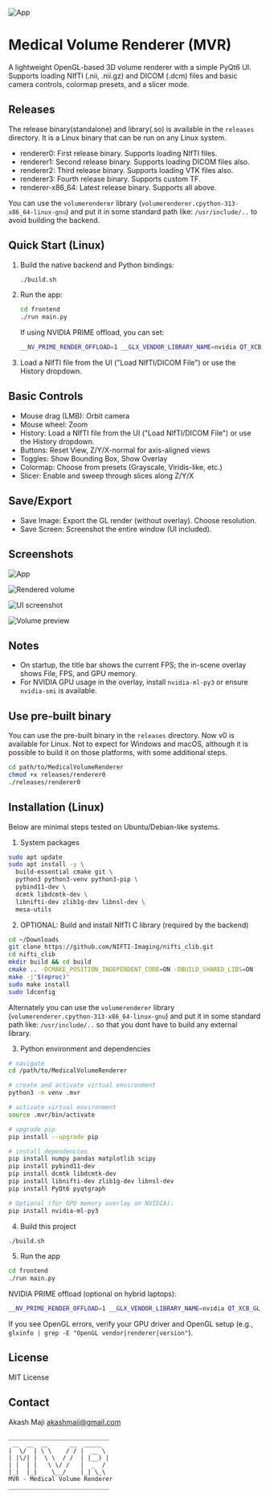 ![App](images/ascii-art-text.png)


# Medical Volume Renderer (MVR)

A lightweight OpenGL-based 3D volume renderer with a simple PyQt6 UI. Supports loading NIfTI (.nii, .nii.gz) and DICOM (.dcm) files and basic camera controls, colormap presets, and a slicer mode.

## Releases

The release binary(standalone) and library(.so) is available in the `releases` directory. It is a Linux binary that can be run on any Linux system.

- renderer0: First release binary. Supports loading NIfTI files.
- renderer1: Second release binary. Supports loading DICOM files also.
- renderer2: Third release binary. Supports loading VTK files also.
- renderer3: Fourth release binary. Supports custom TF.
- renderer-x86_64: Latest release binary. Supports all above.


You can use the `volumerenderer` library (`volumerenderer.cpython-313-x86_64-linux-gnu`) and put it in some standard path like: `/usr/include/..` to avoid building the backend.

## Quick Start (Linux)

1. Build the native backend and Python bindings:
   ```bash
   ./build.sh
   ```

2. Run the app:
   ```bash
   cd frontend
   ./run main.py
   ```

   If using NVIDIA PRIME offload, you can set:
   ```bash
   __NV_PRIME_RENDER_OFFLOAD=1 __GLX_VENDOR_LIBRARY_NAME=nvidia QT_XCB_GL_INTEGRATION=xcb_glx ./run main.py
   ```

3. Load a NIfTI file from the UI ("Load NIfTI/DICOM File") or use the History dropdown.

## Basic Controls

- Mouse drag (LMB): Orbit camera
- Mouse wheel: Zoom
- History: Load a NIfTI file from the UI ("Load NIfTI/DICOM File") or use the History dropdown.
- Buttons: Reset View, Z/Y/X-normal for axis-aligned views
- Toggles: Show Bounding Box, Show Overlay
- Colormap: Choose from presets (Grayscale, Viridis-like, etc.)
- Slicer: Enable and sweep through slices along Z/Y/X

## Save/Export

- Save Image: Export the GL render (without overlay). Choose resolution.
- Save Screen: Screenshot the entire window (UI included).

## Screenshots
![App](images/UI.png)

![Rendered volume](images/render.png)

![UI screenshot](images/screenshot.png)

![Volume preview](images/volume.png)

## Notes

- On startup, the title bar shows the current FPS; the in-scene overlay shows File, FPS, and GPU memory.
- For NVIDIA GPU usage in the overlay, install `nvidia-ml-py3` or ensure `nvidia-smi` is available.

## Use pre-built binary

You can use the pre-built binary in the `releases` directory. Now v0 is available for Linux. Not to expect for Windows and macOS, although it is possible to build it on those platforms, with some additional steps.


```bash
cd path/to/MedicalVolumeRenderer
chmod +x releases/renderer0
./releases/renderer0
```


## Installation (Linux)

Below are minimal steps tested on Ubuntu/Debian-like systems.

1) System packages

```bash
sudo apt update
sudo apt install -y \
  build-essential cmake git \
  python3 python3-venv python3-pip \
  pybind11-dev \
  dcmtk libdcmtk-dev \
  libnifti-dev zlib1g-dev libnsl-dev \
  mesa-utils
```

2) OPTIONAL: Build and install NIfTI C library (required by the backend)

```bash
cd ~/Downloads
git clone https://github.com/NIFTI-Imaging/nifti_clib.git
cd nifti_clib
mkdir build && cd build
cmake .. -DCMAKE_POSITION_INDEPENDENT_CODE=ON -DBUILD_SHARED_LIBS=ON
make -j"$(nproc)"
sudo make install
sudo ldconfig
```

Alternately you can use the `volumerenderer` library (`volumerenderer.cpython-313-x86_64-linux-gnu`) and put it in some standard path like: `/usr/include/..` so that you dont have to build any external library.

3) Python environment and dependencies

```bash
# navigate
cd /path/to/MedicalVolumeRenderer

# create and activate virtual environment
python3 -m venv .mvr

# activate virtual environment
source .mvr/bin/activate

# upgrade pip
pip install --upgrade pip

# install dependencies
pip install numpy pandas matplotlib scipy
pip install pybind11-dev
pip install dcmtk libdcmtk-dev
pip install libnifti-dev zlib1g-dev libnsl-dev
pip install PyQt6 pyqtgraph

# Optional (for GPU memory overlay on NVIDIA):
pip install nvidia-ml-py3
```

4) Build this project

```bash
./build.sh
```

5) Run the app

```bash
cd frontend
./run main.py
```

NVIDIA PRIME offload (optional on hybrid laptops):

```bash
__NV_PRIME_RENDER_OFFLOAD=1 __GLX_VENDOR_LIBRARY_NAME=nvidia QT_XCB_GL_INTEGRATION=xcb_glx ./run main.py
```

If you see OpenGL errors, verify your GPU driver and OpenGL setup (e.g., `glxinfo | grep -E "OpenGL vendor|renderer|version"`).


## License

MIT License

## Contact

Akash Maji <akashmaji@gmail.com>

```
____________________________
 __  __  __      __  _____  
|  \/  | \ \    / / |  __ \ 
| |\/| |  \ \  / /  | |__) |
| |  | |   \ \/ /   |  _  / 
|_|  |_|    \__/    |_| \_\ 
MVR - Medical Volume Renderer
____________________________
```


